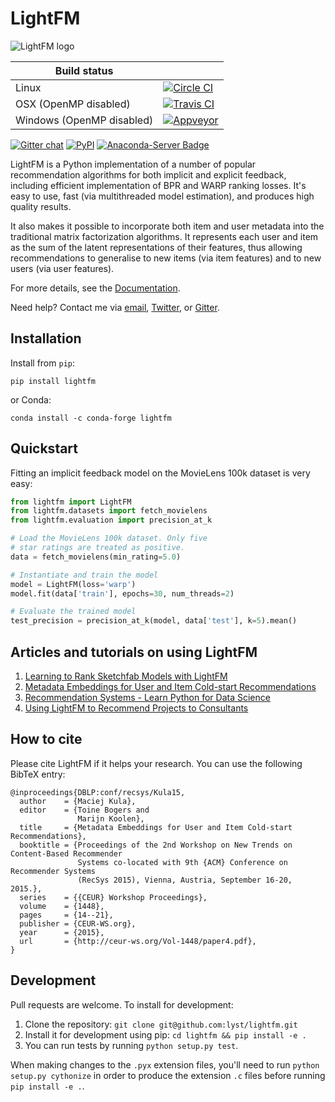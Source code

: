 # LightFM

![LightFM logo](lightfm.png)

| Build status | |
|---|---|
| Linux |[![Circle CI](https://circleci.com/gh/lyst/lightfm.svg?style=svg)](https://circleci.com/gh/lyst/lightfm)|
| OSX (OpenMP disabled)|[![Travis CI](https://travis-ci.org/lyst/lightfm.svg?branch=master)](https://travis-ci.org/lyst/lightfm)|
| Windows (OpenMP disabled) |[![Appveyor](https://ci.appveyor.com/api/projects/status/6cqpqb6969i1h4p7/branch/master?svg=true)](https://ci.appveyor.com/project/maciejkula/lightfm/branch/master)|

[![Gitter chat](https://badges.gitter.im/gitterHQ/gitter.png)](https://gitter.im/lightfm-rec/Lobby) [![PyPI](https://img.shields.io/pypi/v/lightfm.svg)](https://pypi.python.org/pypi/lightfm/)
[![Anaconda-Server Badge](https://anaconda.org/conda-forge/lightfm/badges/version.svg)](https://anaconda.org/conda-forge/lightfm)

LightFM is a Python implementation of a number of popular recommendation algorithms for both implicit and explicit feedback, including efficient implementation of BPR and WARP ranking losses. It's easy to use, fast (via multithreaded model estimation), and produces high quality results.

It also makes it possible to incorporate both item and user metadata into the traditional matrix factorization algorithms. It represents each user and item as the sum of the latent representations of their features, thus allowing recommendations to generalise to new items (via item features) and to new users (via user features).

For more details, see the [Documentation](http://lyst.github.io/lightfm/docs/home.html).

Need help? Contact me via [email](mailto:lightfm@zoho.com), [Twitter](https://twitter.com/Maciej_Kula), or [Gitter](https://gitter.im/lightfm-rec/Lobby).

## Installation
Install from `pip`:
```
pip install lightfm
```
or Conda:
```
conda install -c conda-forge lightfm
```

## Quickstart
Fitting an implicit feedback model on the MovieLens 100k dataset is very easy:
```python
from lightfm import LightFM
from lightfm.datasets import fetch_movielens
from lightfm.evaluation import precision_at_k

# Load the MovieLens 100k dataset. Only five
# star ratings are treated as positive.
data = fetch_movielens(min_rating=5.0)

# Instantiate and train the model
model = LightFM(loss='warp')
model.fit(data['train'], epochs=30, num_threads=2)

# Evaluate the trained model
test_precision = precision_at_k(model, data['test'], k=5).mean()
```

## Articles and tutorials on using LightFM
1. [Learning to Rank Sketchfab Models with LightFM](http://blog.ethanrosenthal.com/2016/11/07/implicit-mf-part-2/)
2. [Metadata Embeddings for User and Item Cold-start Recommendations](http://building-babylon.net/2016/01/26/metadata-embeddings-for-user-and-item-cold-start-recommendations/)
3. [Recommendation Systems - Learn Python for Data Science](https://www.youtube.com/watch?v=9gBC9R-msAk)
4. [Using LightFM to Recommend Projects to Consultants](https://medium.com/product-at-catalant-technologies/using-lightfm-to-recommend-projects-to-consultants-44084df7321c#.gu887ky51)

## How to cite
Please cite LightFM if it helps your research. You can use the following BibTeX entry:
```
@inproceedings{DBLP:conf/recsys/Kula15,
  author    = {Maciej Kula},
  editor    = {Toine Bogers and
               Marijn Koolen},
  title     = {Metadata Embeddings for User and Item Cold-start Recommendations},
  booktitle = {Proceedings of the 2nd Workshop on New Trends on Content-Based Recommender
               Systems co-located with 9th {ACM} Conference on Recommender Systems
               (RecSys 2015), Vienna, Austria, September 16-20, 2015.},
  series    = {{CEUR} Workshop Proceedings},
  volume    = {1448},
  pages     = {14--21},
  publisher = {CEUR-WS.org},
  year      = {2015},
  url       = {http://ceur-ws.org/Vol-1448/paper4.pdf},
}
```

## Development
Pull requests are welcome. To install for development:

1. Clone the repository: `git clone git@github.com:lyst/lightfm.git`
2. Install it for development using pip: `cd lightfm && pip install -e .`
3. You can run tests by running `python setup.py test`.

When making changes to the `.pyx` extension files, you'll need to run `python setup.py cythonize` in order to produce the extension `.c` files before running `pip install -e .`.
